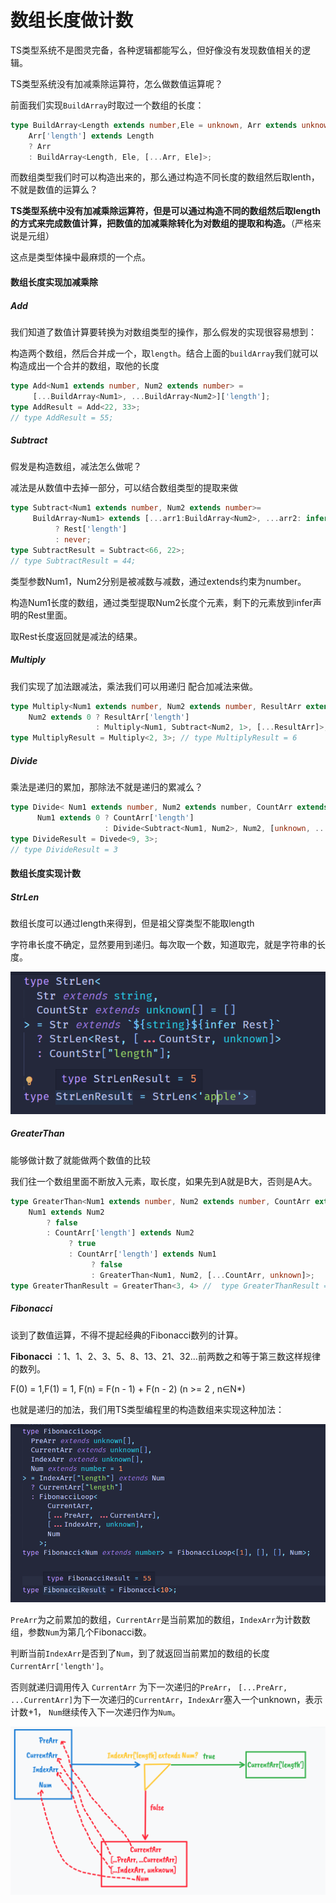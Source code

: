 # 数组长度做计数

TS类型系统不是图灵完备，各种逻辑都能写么，但好像没有发现数值相关的逻辑。

TS类型系统没有加减乘除运算符，怎么做数值运算呢？

前面我们实现`BuildArray`时取过一个数组的长度：

```ts
type BuildArray<Length extends number,Ele = unknown, Arr extends unknown[]> =
    Arr['length'] extends Length
    ? Arr
    : BuildArray<Length, Ele, [...Arr, Ele]>;
```

而数组类型我们时可以构造出来的，那么通过构造不同长度的数组然后取lenth，不就是数值的运算么？

**TS类型系统中没有加减乘除运算符，但是可以通过构造不同的数组然后取length的方式来完成数值计算，把数值的加减乘除转化为对数组的提取和构造。**（严格来说是元组）

这点是类型体操中最麻烦的一个点。

#### 数组长度实现加减乘除

##### Add

我们知道了数值计算要转换为对数组类型的操作，那么假发的实现很容易想到：

构造两个数组，然后合并成一个，取`length`。结合上面的`buildArray`我们就可以构造成出一个合并的数组，取他的长度

```ts
type Add<Num1 extends number, Num2 extends number> = 
     [...BuildArray<Num1>, ...BuildArray<Num2>]['length'];
type AddResult = Add<22, 33>;
// type AddResult = 55;
```

##### Subtract

假发是构造数组，减法怎么做呢？

减法是从数值中去掉一部分，可以结合数组类型的提取来做

```ts
type Subtract<Num1 extends number, Num2 extends number>= 
     BuildArray<Num1> extends [...arr1:BuildArray<Num2>, ...arr2: infer Rest]
          ? Rest['length']
          : never;
type SubtractResult = Subtract<66, 22>;
// type SubtractResult = 44;
```

类型参数Num1，Num2分别是被减数与减数，通过extends约束为number。

构造Num1长度的数组，通过类型提取Num2长度个元素，剩下的元素放到infer声明的Rest里面。

取Rest长度返回就是减法的结果。

##### Multiply

我们实现了加法跟减法，乘法我们可以用递归 配合加减法来做。

```ts
type Multiply<Num1 extends number, Num2 extends number, ResultArr extends unknown[]> = 
    Num2 extends 0 ? ResultArr['length']
                   : Multiply<Num1, Subtract<Num2, 1>, [...ResultArr]>;
type MultiplyResult = Multiply<2, 3>; // type MultiplyResult = 6
```

##### Divide

乘法是递归的累加，那除法不就是递归的累减么？

```ts
type Divide< Num1 extends number, Num2 extends number, CountArr extends [] = []> =
      Num1 extends 0 ? CountArr['length']
                     : Divide<Subtract<Num1, Num2>, Num2, [unknown, ...CountArr]>;
type DivideResult = Divede<9, 3>;
// type DivideResult = 3
```

#### 数组长度实现计数

##### StrLen

数组长度可以通过length来得到，但是祖父穿类型不能取length

字符串长度不确定，显然要用到递归。每次取一个数，知道取完，就是字符串的长度。

![strLen](../img/strLen.png)

##### GreaterThan

能够做计数了就能做两个数值的比较

我们往一个数组里面不断放入元素，取长度，如果先到A就是B大，否则是A大。

```ts
type GreaterThan<Num1 extends number, Num2 extends number, CountArr extends unknown[] = []> = 
    Num1 extends Num2 
        ? false
        : CountArr['length'] extends Num2
             ? true
             : CountArr['length'] extends Num1
                  ? false
                  : GreaterThan<Num1, Num2, [...CountArr, unknown]>;
type GreaterThanResult = GreaterThan<3, 4> //  type GreaterThanResult = false       
```

##### Fibonacci

谈到了数值运算，不得不提起经典的Fibonacci数列的计算。

**Fibonacci** ：1、1、2、3、5、8、13、21、32...前两数之和等于第三数这样规律的数列。

F(0) = 1,F(1) = 1, F(n) = F(n - 1) + F(n - 2) (n >= 2 , n∈N*)

也就是递归的加法，我们用TS类型编程里的构造数组来实现这种加法：



![fibonacci](../img/fibonacci.png)

`PreArr`为之前累加的数组，`CurrentArr`是当前累加的数组，`IndexArr`为计数数组，参数`Num`为第几个Fibonacci数。

判断当前`IndexArr`是否到了`Num`，到了就返回当前累加的数组的长度`CurrentArr['length']`。

否则就递归调用传入 `CurrentArr` 为下一次递归的`PreArr`， `[...PreArr, ...CurrentArr]`为下一次递归的`CurrentArr`，`IndexArr`塞入一个unknown，表示计数+1， `Num`继续传入下一次递归作为`Num`。

![fibocci](../img/fibocci.png)